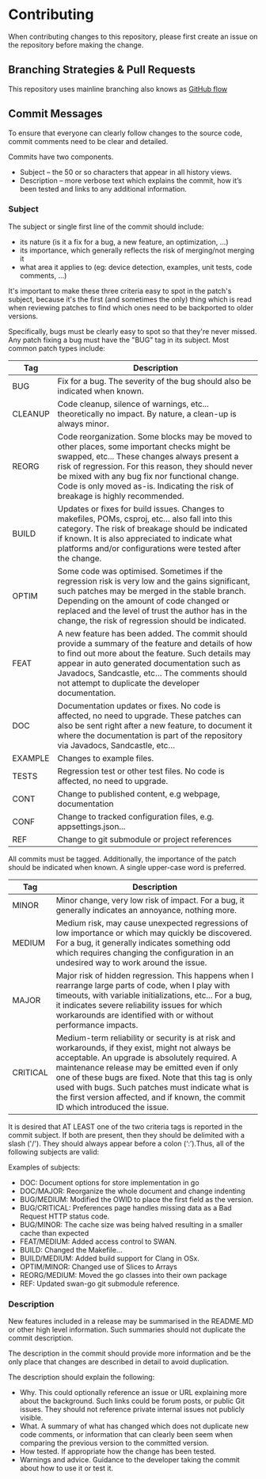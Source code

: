 # Contributing

When contributing changes to this repository, please first create an issue on 
the repository before making the change. 

## Branching Strategies & Pull Requests

This repository uses mainline branching also knows as 
[GitHub flow](https://guides.github.com/introduction/flow/)

## Commit Messages

To ensure that everyone can clearly follow changes to the source code, commit 
comments need to be clear and detailed. 

Commits have two components.

- Subject – the 50 or so characters that appear in all history views.
- Description – more verbose text which explains the commit, how it’s been 
tested and links to any additional information.

### Subject 

The subject or single first line of the commit should include:

- its nature (is it a fix for a bug, a new feature, an optimization, ...)
- its importance, which generally reflects the risk of merging/not merging it
- what area it applies to (eg: device detection, examples, unit tests, code comments, ...)

It's important to make these three criteria easy to spot in the patch's subject, 
because it's the first (and sometimes the only) thing which is read when 
reviewing patches to find which ones need to be backported to older versions.

Specifically, bugs must be clearly easy to spot so that they're never missed. 
Any patch fixing a bug must have the "BUG" tag in its subject. Most common patch 
types include:

|Tag|Description|
|---|---|
|BUG|Fix for a bug. The severity of the bug should also be indicated when known.|
|CLEANUP|Code cleanup, silence of warnings, etc... theoretically no impact. By nature, a clean-up is always minor.|
|REORG|Code reorganization. Some blocks may be moved to other places, some important checks might be swapped, etc... These changes always present a risk of regression. For this reason, they should never be mixed with any bug fix nor functional change. Code is only moved as-is. Indicating the risk of breakage is highly recommended.|
|BUILD|Updates or fixes for build issues. Changes to makefiles, POMs, csproj, etc… also fall into this category. The risk of breakage should be indicated if known. It is also appreciated to indicate what platforms and/or configurations were tested after the change.|
|OPTIM|Some code was optimised. Sometimes if the regression risk is very low and the gains significant, such patches may be merged in the stable branch. Depending on the amount of code changed or replaced and the level of trust the author has in the change, the risk of regression should be indicated.|
|FEAT|A new feature has been added. The commit should provide a summary of the feature and details of how to find out more about the feature. Such details may appear in auto generated documentation such as Javadocs, Sandcastle, etc… The comments should not attempt to duplicate the developer documentation.|
|DOC|Documentation updates or fixes. No code is affected, no need to upgrade. These patches can also be sent right after a new feature, to document it where the documentation is part of the repository via Javadocs, Sandcastle, etc…|
|EXAMPLE|Changes to example files.|
|TESTS|Regression test or other test files. No code is affected, no need to upgrade.|
|CONT|Change to published content, e.g webpage, documentation|
|CONF|Change to tracked configuration files, e.g. appsettings.json...|
|REF|Change to git submodule or project references|

All commits must be tagged. Additionally, the importance of the patch should be 
indicated when known. A single upper-case word is preferred.

|Tag|Description|
|---|---|
|MINOR|Minor change, very low risk of impact. For a bug, it generally indicates an annoyance, nothing more.|
|MEDIUM|Medium risk, may cause unexpected regressions of low importance or which may quickly be discovered. For a bug, it generally indicates something odd which requires changing the configuration in an undesired way to work around the issue.|
|MAJOR|Major risk of hidden regression. This happens when I rearrange large parts of code, when I play with timeouts, with variable initializations, etc... For a bug, it indicates severe reliability issues for which workarounds are identified with or without performance impacts.|
|CRITICAL|Medium-term reliability or security is at risk and workarounds, if they exist, might not always be acceptable. An upgrade is absolutely required. A maintenance release may be emitted even if only one of these bugs are fixed. Note that this tag is only used with bugs. Such patches must indicate what is the first version affected, and if known, the commit ID which introduced the issue.|

It is desired that AT LEAST one of the two criteria tags is reported in the 
commit subject. If both are present, then they should be delimited with a slash 
('/'). They should always appear before a colon (‘:’).Thus, all of the following 
subjects are valid:

Examples of subjects:

- DOC: Document options for store implementation in go
- DOC/MAJOR: Reorganize the whole document and change indenting
- BUG/MEDIUM: Modified the OWID to place the first field as the version.
- BUG/CRITICAL: Preferences page handles missing data as a Bad Request HTTP 
status code.
- BUG/MINOR: The cache size was being halved resulting in a smaller cache than 
expected
- FEAT/MEDIUM: Added access control to SWAN.
- BUILD: Changed the Makefile...
- BUILD/MEDIUM: Added build support for Clang in OSx.
- OPTIM/MINOR: Changed use of Slices to Arrays
- REORG/MEDIUM: Moved the go classes into their own package
- REF: Updated swan-go git submodule reference.

### Description

New features included in a release may be summarised in the README.MD or other 
high level information. Such summaries should not duplicate the commit 
description.

The description in the commit should provide more information and be the only 
place that changes are described in detail to avoid duplication.

The description should explain the following:

- Why. This could optionally reference an issue or URL explaining more about the 
background. Such links could be forum posts, or public Git issues. They should 
not reference private internal issues not publicly visible.
- What. A summary of what has changed which does not duplicate new code 
comments, or information that can clearly been seem when comparing the previous 
version to the committed version.
- How tested. If appropriate how the change has been tested.
- Warnings and advice. Guidance to the developer taking the commit about how to 
use it or test it.
